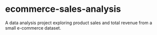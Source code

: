 # ecommerce-sales-analysis
A data analysis project exploring product sales and total revenue from a small e-commerce dataset.
